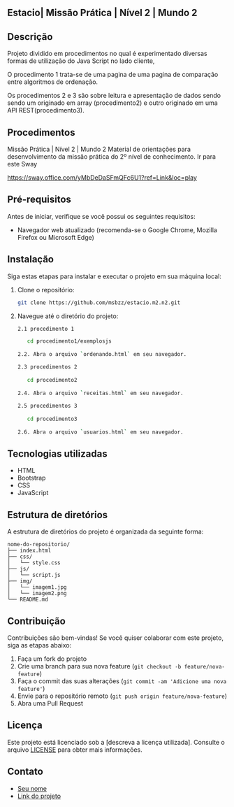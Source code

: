  
## Estacio| Missão Prática | Nível 2 | Mundo 2

## Descrição

  Projeto dividido em procedimentos no qual é experimentado diversas formas de utilização do Java Script no lado cliente,
   
  O procedimento 1 trata-se de uma pagina de uma pagina de comparação entre algoritmos de ordenação. 
  
  Os procedimentos 2 e 3 são sobre leitura e apresentação de dados sendo sendo um originado em array (procedimento2) 
  e outro originado em uma API REST(procedimento3). 
  
  
 
## Procedimentos
  

Missão Prática | Nível 2 | Mundo 2
Material de orientações para desenvolvimento da missão prática do 2º nível de conhecimento.
Ir para este Sway

https://sway.office.com/yMbDeDaSFmQFc6U1?ref=Link&loc=play
 
## Pré-requisitos
Antes de iniciar, verifique se você possui os seguintes requisitos:
- Navegador web atualizado (recomenda-se o Google Chrome, Mozilla Firefox ou Microsoft Edge)
 

## Instalação
Siga estas etapas para instalar e executar o projeto em sua máquina local:

1. Clone o repositório: 
   ```bash
   git clone https://github.com/msbzz/estacio.m2.n2.git
   ```
   
2. Navegue até o diretório do projeto:
   ```bash
   2.1 procedimento 1
   
      cd procedimento1/exemplosjs
      
   2.2. Abra o arquivo `ordenando.html` em seu navegador.

   2.3 procedimentos 2  
    
      cd procedimento2 
    
   2.4. Abra o arquivo `receitas.html` em seu navegador.
     
   2.5 procedimentos 3
    
      cd procedimento3 
 
   2.6. Abra o arquivo `usuarios.html` em seu navegador.
   
   ``` 
## Tecnologias utilizadas
- HTML
- Bootstrap
- CSS
- JavaScript

## Estrutura de diretórios
A estrutura de diretórios do projeto é organizada da seguinte forma:

```
nome-do-repositorio/
├── index.html
├── css/
│   └── style.css
├── js/
│   └── script.js
├── img/
│   └── imagem1.jpg
│   └── imagem2.png
└── README.md
```

## Contribuição
Contribuições são bem-vindas! Se você quiser colaborar com este projeto, siga as etapas abaixo:

1. Faça um fork do projeto
2. Crie uma branch para sua nova feature (`git checkout -b feature/nova-feature`)
3. Faça o commit das suas alterações (`git commit -am 'Adicione uma nova feature'`)
4. Envie para o repositório remoto (`git push origin feature/nova-feature`)
5. Abra uma Pull Request

## Licença
Este projeto está licenciado sob a [descreva a licença utilizada]. Consulte o arquivo [LICENSE](LICENSE) para obter mais informações.

## Contato
- [Seu nome](mailto:seu-email@exemplo.com)
- [Link do projeto](https://github.com/seu-usuario/nome-do-repositorio)
